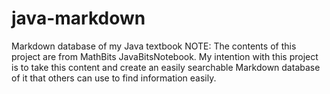 # java-markdown
Markdown database of my Java textbook
NOTE:
The contents of this project are from MathBits JavaBitsNotebook. My intention with this project is to take this content and create an easily searchable Markdown database of it that others can use to find information easily.
